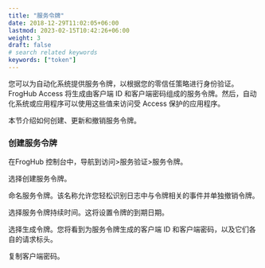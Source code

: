 ```yaml
---
title: "服务令牌"
date: 2018-12-29T11:02:05+06:00
lastmod: 2023-02-15T10:42:26+06:00
weight: 3
draft: false
# search related keywords
keywords: ["token"]
---
```


您可以为自动化系统提供服务令牌，以根据您的零信任策略进行身份验证。FrogHub Access 将生成由客户端 ID 和客户端密码组成的服务令牌。然后，自动化系统或应用程序可以使用这些值来访问受 Access 保护的应用程序。

本节介绍如何创建、更新和撤销服务令牌。

### 创建服务令牌
在FrogHub 控制台中，导航到访问>服务验证>服务令牌。

选择创建服务令牌。

命名服务令牌。该名称允许您轻松识别日志中与令牌相关的事件并单独撤销令牌。

选择服务令牌持续时间。这将设置令牌的到期日期。

选择生成令牌。您将看到为服务令牌生成的客户端 ID 和客户端密码，以及它们各自的请求标头。

复制客户端密码。


